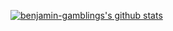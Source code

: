 [![benjamin-gamblings's github stats](https://github-readme-stats.vercel.app/api?username=benjamin-gambling)](https://github.com/anuraghazra/github-readme-stats)
